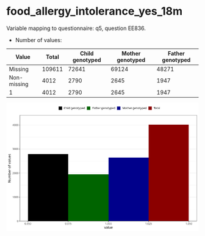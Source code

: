 # food_allergy_intolerance_yes_18m
Variable mapping to questionnaire: q5, question EE836.
- Number of values:

| Value | Total | Child genotyped | Mother genotyped | Father genotyped |
| ----- | ----- | --------------- | ---------------- | ---------------- |
| Missing | 109611 | 72641 | 69124 | 48271 |
| Non-missing | 4012 | 2790 | 2645 | 1947 |
| 1 | 4012 | 2790 | 2645 | 1947 |



![](food_allergy_intolerance_yes_18m_n.png)



